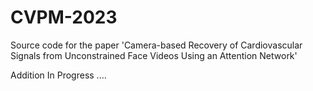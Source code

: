 # CVPM-2023
Source code for the paper 'Camera-based Recovery of Cardiovascular Signals from Unconstrained Face Videos Using an Attention Network'

Addition In Progress ....
